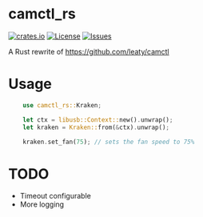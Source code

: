 # camctl_rs
[![crates.io](https://img.shields.io/crates/v/camctl_rs.svg)](https://crates.io/crates/camctl_rs)
[![License](https://img.shields.io/github/license/Dhs92/camctl_rs.svg)](LICENSE.txt)
[![Issues](https://img.shields.io/github/issues/Dhs92/camctl_rs.svg)](https://github.com/Dhs92/camctl_rs/issues)

A Rust rewrite of https://github.com/leaty/camctl

# Usage
```rust
    use camctl_rs::Kraken;

    let ctx = libusb::Context::new().unwrap();
    let kraken = Kraken::from(&ctx).unwrap();

    kraken.set_fan(75); // sets the fan speed to 75%
```

# TODO
- Timeout configurable
- More logging

